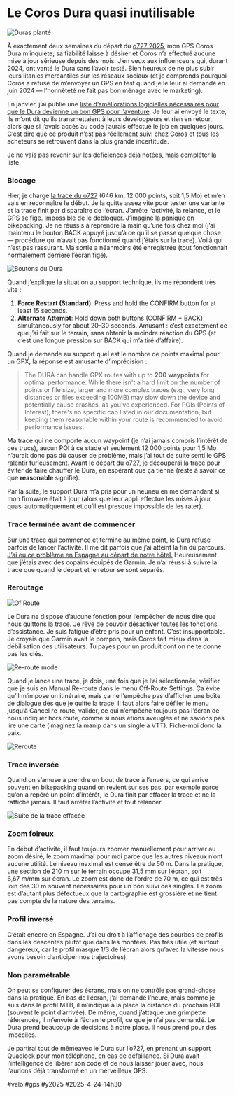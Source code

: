 # Le Coros Dura quasi inutilisable

![Duras planté](_i/2025-04-23-162558.webp)

À exactement deux semaines du départ du [o727 2025](https://727bikepacking.fr/727-Grand-Depart/), mon GPS Coros Dura m’inquiète, sa fiabilité laisse à désirer et Coros n’a effectué aucune mise à jour sérieuse depuis des mois. J’en veux aux influenceurs qui, durant 2024, ont vanté le Dura sans l’avoir testé. Bien heureux de ne plus subir leurs litanies mercantiles sur les réseaux sociaux (et je comprends pourquoi Coros a refusé de m’envoyer un GPS en test quand je le leur ai demandé en juin 2024 — l’honnêteté ne fait pas bon ménage avec le marketing).

En janvier, j’ai publié une [liste d’améliorations logicielles nécessaires pour que le Dura devienne un bon GPS pour l’aventure](https://tcrouzet.com/2025/01/24/coros-dura-bikepaxking/). Je leur ai envoyé le texte, ils m’ont dit qu’ils transmettaient à leurs développeurs et rien en retour, alors que si j’avais accès au code j’aurais effectué le job en quelques jours. C’est dire que ce produit n’est pas réellement suivi chez Coros et tous les acheteurs se retrouvent dans la plus grande incertitude.

Je ne vais pas revenir sur les déficiences déjà notées, mais compléter la liste.

### Blocage

Hier, je charge [la trace du o727](https://www.visugpx.com/fAPancmYz0?t=1) (646 km, 12 000 points, soit 1,5 Mo) et m’en vais en reconnaître le début. Je la quitte assez vite pour tester une variante et la trace finit par disparaître de l’écran. J’arrête l’activité, la relance, et le GPS se fige. Impossible de le débloquer. J’imagine la panique en bikepacking. Je ne réussis à reprendre la main qu’une fois chez moi (j’ai maintenu le bouton BACK appuyé jusqu’à ce qu’il se passe quelque chose — procédure qui n’avait pas fonctionné quand j’étais sur la trace). Voilà qui n’est pas rassurant. Ma sortie a néanmoins été enregistrée (tout fonctionnait normalement derrière l’écran figé).

![Boutons du Dura](_i/coros-buttons.png)

Quand j’explique la situation au support technique, ils me répondent très vite :

1. **Force Restart (Standard)**: Press and hold the CONFIRM button for at least 15 seconds.
2. **Alternate Attempt**: Hold down both buttons (CONFIRM + BACK) simultaneously for about 20–30 seconds.
Amusant : c’est exactement ce que j’ai fait sur le terrain, sans obtenir la moindre réaction du GPS (et c’est une longue pression sur BACK qui m’a tiré d’affaire).

Quand je demande au support quel est le nombre de points maximal pour un GPX, la réponse est amusante d’imprécision :

>The DURA can handle GPX routes with up to **200 waypoints** for optimal performance. While there isn't a hard limit on the number of points or file size, larger and more complex traces (e.g., very long distances or files exceeding 100MB) may slow down the device and potentially cause crashes, as you've experienced. For POIs (Points of Interest), there's no specific cap listed in our documentation, but keeping them reasonable within your route is recommended to avoid performance issues.

Ma trace qui ne comporte aucun waypoint (je n’ai jamais compris l’intérêt de ces trucs), aucun POI à ce stade et seulement 12 000 points pour 1,5 Mo n’aurait donc pas dû causer de problème, mais j’ai tout de suite senti le GPS ralentir furieusement. Avant le départ du o727, je découperai la trace pour éviter de faire chauffer le Dura, en espérant que ça tienne (reste à savoir ce que **reasonable** signifie).

Par la suite, le support Dura m’a pris pour un neuneu en me demandant si mon firmware était à jour (alors que leur appli effectue les mises à jour quasi automatiquement et qu’il est presque impossible de les rater).

### Trace terminée avant de commencer

Sur une trace qui commence et termine au même point, le Dura refuse parfois de lancer l’activité. Il me dit parfois que j’ai atteint la fin du parcours. [J’ai eu ce problème en Espagne au départ de notre hôtel.](https://tcrouzet.com/2025/04/02/freiner-en-monte/) Heureusement que j’étais avec des copains équipés de Garmin. Je n’ai réussi à suivre la trace que quand le départ et le retour se sont séparés.

### Reroutage

![Of Route](_i/2025-04-24-111125.webp)

Le Dura ne dispose d’aucune fonction pour l’empêcher de nous dire que nous quittons la trace. Je rêve de pouvoir désactiver toutes les fonctions d’assistance. Je suis fatigué d’être pris pour un enfant. C’est insupportable. Je croyais que Garmin avait le pompon, mais Coros fait mieux dans la débilisation des utilisateurs. Tu payes pour un produit dont on ne te donne pas les clés.

![Re-route mode](_i/2025-04-24-124210.webp)

Quand je lance une trace, je dois, une fois que je l’ai sélectionnée, vérifier que je suis en Manual Re-route dans le menu Off-Route Settings. Ça évite qu’il m’impose un itinéraire, mais ça ne l’empêche pas d’afficher une boîte de dialogue dès que je quitte la trace. Il faut alors faire défiler le menu jusqu’à Cancel re-route, valider, ce qui n’empêche toujours pas l’écran de nous indiquer hors route, comme si nous étions aveugles et ne savions pas lire une carte (imaginez la manip dans un single à VTT). Fiche-moi donc la paix.

![Reroute](_i/2025-04-24-111447.webp)

### Trace inversée

Quand on s’amuse à prendre un bout de trace à l’envers, ce qui arrive souvent en bikepacking quand on revient sur ses pas, par exemple parce qu’on a repéré un point d’intérêt, le Dura finit par effacer la trace et ne la raffiche jamais. Il faut arrêter l’activité et tout relancer.

![Suite de la trace effacée](_i/2025-04-24-111857.webp)

### Zoom foireux

En début d’activité, il faut toujours zoomer manuellement pour arriver au zoom désiré, le zoom maximal pour moi parce que les autres niveaux n’ont aucune utilité. Le niveau maximal est censé être de 50 m. Dans la pratique, une section de 210 m sur le terrain occupe 31,5 mm sur l’écran, soit 6,67 m/mm sur écran. Le zoom est donc de l’ordre de 70 m, ce qui est très loin des 30 m souvent nécessaires pour un bon suivi des singles. Le zoom est d’autant plus défectueux que la cartographie est grossière et ne tient pas compte de la nature des terrains.

### Profil inversé

C’était encore en Espagne. J’ai eu droit à l’affichage des courbes de profils dans les descentes plutôt que dans les montées. Pas très utile (et surtout dangereux, car le profil masque 1/3 de l’écran alors qu’avec la vitesse nous avons besoin d’anticiper nos trajectoires).

### Non paramétrable

On peut se configurer des écrans, mais on ne contrôle pas grand-chose dans la pratique. En bas de l’écran, j’ai demandé l’heure, mais comme je suis dans le profil MTB, il m’indique à la place la distance du prochain POI (souvent le point d’arrivée). De même, quand j’attaque une grimpette référencée, il m’envoie à l’écran le profil, ce que je n’ai pas demandé. Le Dura prend beaucoup de décisions à notre place. Il nous prend pour des imbéciles.

Je partirai tout de mêmeavec le Dura sur l’o727, en prenant un support Quadlock pour mon téléphone, en cas de défaillance. Si Dura avait l’intelligence de libérer son code et de nous laisser jouer avec, nous l’aurions déjà transformé en un merveilleux GPS.

#velo #gps #y2025 #2025-4-24-14h30
